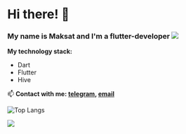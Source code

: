 # Hi there! 👋

### My name is Maksat and I'm a flutter-developer <img src="E:\github2022\kazakhstan.png">

**My technology stack:**
* Dart
* Flutter
* Hive

📫 **Contact with me: [telegram](https://t.me/Maks0I), [email](mailto:kapbarovma@mail.ru)**

![Top Langs](https://github-readme-stats.vercel.app/api/top-langs/?username=maksgit11&layout=compact)

![](https://komarev.com/ghpvc/?username=maksgit11)


<!--
**maksgit11/maksgit11** is a ✨ _special_ ✨ repository because its `README.md` (this file) appears on your GitHub profile.
[![codewars](https://www.codewars.com/users/username/badges/large)](https://www.codewars.com/users/username)   

Here are some ideas to get you started:

- 🔭 I’m currently working on ...
- 🌱 I’m currently learning ...
- 👯 I’m looking to collaborate on ...
- 🤔 I’m looking for help with ...
- 💬 Ask me about ...
- 📫 How to reach me: ...
- 😄 Pronouns: ...
- ⚡ Fun fact: ...
-->
